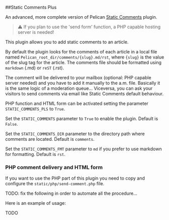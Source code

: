 ##Static Comments Plus

An advanced, more complete version of Pelican [Static Comments](https://github.com/getpelican/pelican-plugins/tree/master/static_comments) plugin.

>:warning: If you plan to use the 'send form' function, a PHP capable hosting server is needed!

This plugin allows you to add static comments to an article.

By default the plugin looks for the comments of each article in a local file named
``Pelican_root_dir/comments/{slug}.md/rst``, where ``{slug}`` is the value of the slug tag for the
article. The comments file should be formatted using ``markdown`` (.md) or ``reST`` (.rst).

The comment will be delivered to your mailbox (optional: PHP capable server needed) and you have to add it manually to the a.m. file. Basically it is
the same logic of a moderation queue... Viceversa, you can ask your visitors to send comments via email like Static Comments default behaviour.

PHP function and HTML form can be activated setting the parameter ``STATIC_COMMENTS_PLS`` to ``True``.

Set the ``STATIC_COMMENTS`` parameter to ``True`` to enable the plugin. Default is
``False``.

Set the ``STATIC_COMMENTS_DIR`` parameter to the directory path where comments
are located. Default is ``comments``.

Set the ``STATIC_COMMENTS_FMT`` parameter to ``md`` if you prefer to use markdown for formatting. Default is ``rst``.

### PHP comment delivery and HTML form

If you want to use the PHP part of this plugin you need to copy and configure the ``static/php/send-comment.php`` file.

TODO: fix the following in order to automate all the procedure...

Here is an example of usage:

TODO
